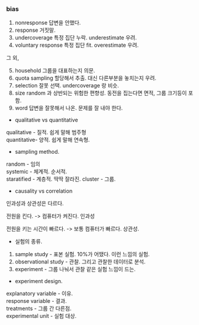 ### bias 

1. nonresponse        답변을 안했다.       
2. response           거짓말. 
3. undercoverage      특정 집단 누락. underestimate 우려.
4. voluntary response 특정 집단 fit. overestimate 우려.

그 외,   

5. household          그룹을 대표하는지 의문.  
6. quota sampling     할당해서 추출. 대신 다른부분을 놓치는지 우려.  
7. selection          잘못 선택. undercoverage 랑 비슷.
8. size               random 과 상반되는 위험한 편향성. 동전을 집는다면 면적, 그룹 크기등이 포함.  
9. word               답변을 잘못해서 나온. 문제를 잘 내야 한다.  

* qualitative vs quantitative 

qualitative - 질적. 쉽게 말해 범주형  
quantitative- 양적. 쉽게 말해 연속형.  

* sampling method.

random      - 임의  
systemic    - 체계적. 순서적.  
staratified - 계층적. 딱딱 잘라진.
cluster     - 그룹.   

* causality vs correlation

인과성과 상관성은 다르다.   

전원을 킨다. -> 컴퓨터가 켜진다.                    인과성  

전원을 키는 시간이 빠르다. -> 보통 컴퓨터가 빠르다.  상관성.  

* 실험의 종류.  

1. sample study         - 표본 실험. 10%가 어땠다. 이런 느낌의 실험.  
2. observational study  - 관찰. 그리고 관찰한 데이터로 분석.  
3. experiment           - 그룹 나눠서 관찰 같은 실험 느낌이 드는.  

* experiment design.  

explanatory variable    - 이유.  
response variable       - 결과.  
treatments              - 그룹 간 다른점.  
experimental unit       - 실험 대상.  